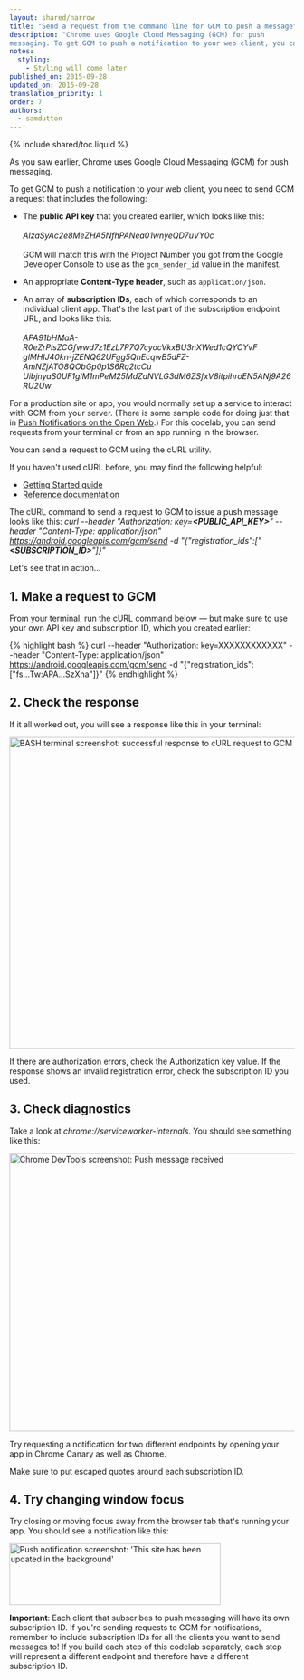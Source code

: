 ```yaml
---
layout: shared/narrow
title: "Send a request from the command line for GCM to push a message"
description: "Chrome uses Google Cloud Messaging (GCM) for push
messaging. To get GCM to push a notification to your web client, you can send GCM a request from the command line."
notes:
  styling:
    - Styling will come later
published_on: 2015-09-28
updated_on: 2015-09-28
translation_priority: 1
order: 7
authors:
  - samdutton
---
```


{% include shared/toc.liquid %}

As you saw earlier, Chrome uses Google Cloud Messaging (GCM) for push
messaging.

To get GCM to push a notification to your web client, you need to send GCM a
request that includes the following:

* The **public API key** that you created earlier, which looks like this:<br>
  <br>
  _AIzaSyAc2e8MeZHA5NfhPANea01wnyeQD7uVY0c_<br>
  <br>
  GCM will match this with the Project Number you got from the Google Developer
  Console to use as the `gcm_sender_id` value in the manifest.

* An appropriate **Content-Type header**, such as `application/json`.

* An array of **subscription IDs**, each of which corresponds to an individual
  client app. That's the last part of the subscription endpoint URL, and looks
  like this: <br>
  <br>
  _APA91bHMaA-R0eZrPisZCGfwwd7z1EzL7P7Q7cyocVkxBU3nXWed1cQYCYvF
  glMHIJ40kn-jZENQ62UFgg5QnEcqwB5dFZ-AmNZjATO8QObGp0p1S6Rq2tcCu
  UibjnyaS0UF1gIM1mPeM25MdZdNVLG3dM6ZSfxV8itpihroEN5ANj9A26RU2Uw_

For a production site or app, you would normally set up a service to interact
with GCM from your server. (There is some sample code for doing just that in
[Push Notifications on the Open
Web](/web/updates/2015/03/push-notifications-on-the-open-web).) For this codelab, you can send requests from your terminal or from an app running in the browser.

You can send a request to GCM using the cURL utility.

If you haven't used cURL before, you may find the following helpful:

* [Getting Started guide](http://ethanmick.com/getting-started-with-curl)
* [Reference documentation](http://curl.haxx.se/docs/manpage.html)

The cURL command to send a request to GCM to issue a push message looks like
this:
_curl --header "Authorization: key=**&lt;PUBLIC\_API\_KEY&gt;**" --header "Content-Type: application/json" https://android.googleapis.com/gcm/send -d "{\"registration\_ids\":[\"**&lt;SUBSCRIPTION\_ID&gt;**\"]}"_

 Let's see that in action...

## 1. Make a request to GCM

From your terminal, run the cURL command below — but make sure to use your
own API key and subscription ID, which you created earlier:

{% highlight bash %}
curl --header "Authorization: key=XXXXXXXXXXXX" --header "Content-Type: application/json" https://android.googleapis.com/gcm/send -d "{\"registration_ids\":[\"fs...Tw:APA...SzXha\"]}"
{% endhighlight %}

## 2. Check the response

If it all worked out, you will see a response like this in your terminal:

<img src="images/image16.png" width="890" height="551" alt="BASH terminal screenshot: successful response to cURL request to GCM to send a push message" />

If there are authorization errors, check the Authorization key value. If the response shows an invalid registration error, check the subscription ID you used.

## 3. Check diagnostics

Take a look at _chrome://serviceworker-internals_. You should see something
like this:

<img src="images/image17.png" width="1547" height="492" alt="Chrome DevTools screenshot:  Push message received" />

Try requesting a notification for two different endpoints by opening your app in Chrome Canary as well as Chrome.

Make sure to put escaped quotes around each subscription ID.

## 4. Try changing window focus

Try closing or moving focus away from the browser tab that's running your
app. You should see a notification like this:

<img src="images/image18.png" width="373" height="109" alt="Push notification screenshot: 'This site has been updated in the background'" />

**Important**: Each client that subscribes to push messaging will have its own subscription ID. If you're sending requests to GCM for notifications, remember to include subscription IDs for all the clients you want to send messages to! If you build each step of this codelab separately, each step will represent a different endpoint and therefore have a different subscription ID.
